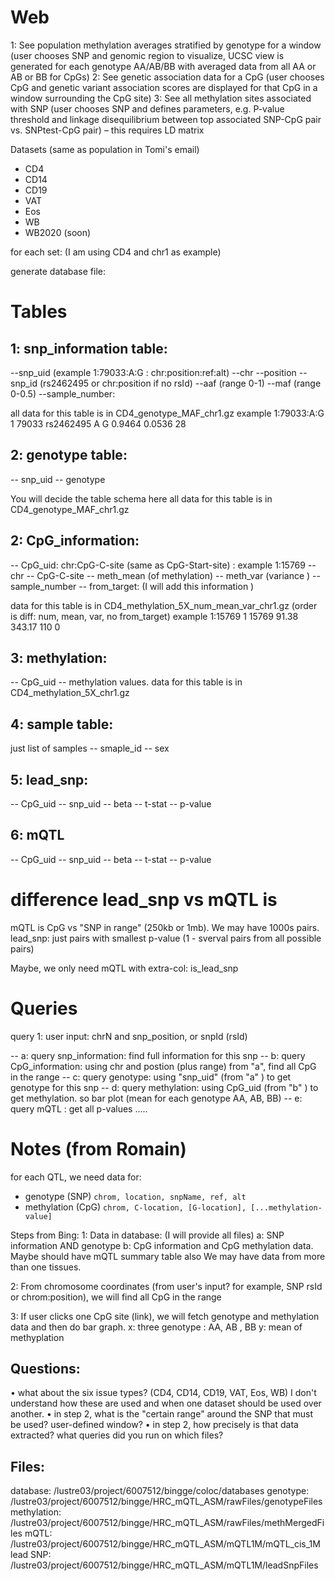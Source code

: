 
Web
===

1: See population methylation averages stratified by genotype for a window (user chooses SNP and genomic region to visualize, UCSC view is generated for each genotype AA/AB/BB with averaged data from all AA or AB or BB for CpGs)
2: See genetic association data for a CpG (user chooses CpG and genetic variant association scores are displayed for that CpG in a window surrounding the CpG site)
3: See all methylation sites associated with SNP (user chooses SNP and defines parameters, e.g. P-value threshold and linkage disequilibrium between top associated SNP-CpG pair vs. SNPtest-CpG pair) – this requires LD matrix

Datasets (same as population in Tomi's email)
 - CD4
 - CD14
 - CD19
 - VAT
 - Eos
 - WB
 - WB2020 (soon)

for each set:
(I am using CD4 and chr1 as example)

generate database file:

Tables
======

## 1: snp_information table:
--snp_uid (example 1:79033:A:G : chr:position:ref:alt)
--chr
--position
--snp_id (rs2462495 or chr:position if no rsId)
--aaf  (range 0-1)
--maf  (range 0-0.5)
--sample_number:

all data for this table is in CD4_genotype_MAF_chr1.gz
example
1:79033:A:G 1 79033 rs2462495 A G 0.9464 0.0536 28

## 2: genotype table:
-- snp_uid
-- genotype 

You will decide the table schema here
all data for this table is in CD4_genotype_MAF_chr1.gz

## 2: CpG_information:
-- CpG_uid: chr:CpG-C-site (same as CpG-Start-site) : example 1:15769
-- chr
-- CpG-C-site
-- meth_mean (of methylation)
-- meth_var (variance )
-- sample_number
-- from_target: (I will add this information )

data for this table is in CD4_methylation_5X_num_mean_var_chr1.gz (order is diff: num, mean, var, no from_target)
example
1:15769 1 15769 91.38 343.17 110 0 

## 3: methylation:
-- CpG_uid
-- methylation values.
data for this table is in CD4_methylation_5X_chr1.gz

## 4: sample table:
just list of samples 
-- smaple_id
-- sex

## 5: lead_snp:
-- CpG_uid
-- snp_uid
-- beta
-- t-stat
-- p-value


## 6: mQTL
-- CpG_uid
-- snp_uid
-- beta
-- t-stat
-- p-value


# difference lead_snp vs mQTL is

mQTL is CpG vs "SNP in range" (250kb or 1mb). We may have 1000s pairs.
lead_snp: just pairs with smallest p-value (1 - sverval pairs from all possible pairs)

Maybe, we only need mQTL with extra-col: is_lead_snp


# Queries

query 1:
user input: chrN and snp_position, or snpId (rsId) 

-- a: query snp_information: find full information for this snp
-- b: query CpG_information: using chr and postion (plus range) from "a", find all CpG in the range
-- c: query genotype: using "snp_uid" (from "a" ) to get genotype for this snp
-- d: query methylation: using CpG_uid (from "b" ) to get methylation. so bar plot (mean for each genotype AA, AB, BB)
-- e: query mQTL : get all p-values .....






Notes (from Romain)
===================

for each QTL, we need data for:
 - genotype (SNP) `chrom, location, snpName, ref, alt`
 - methylation (CpG) `chrom, C-location, [G-location], [...methylation-value]`


Steps from Bing:
1: Data in database: (I will provide all files)
   a: SNP information  AND genotype
   b: CpG information and  CpG methylation data. Maybe should have mQTL summary table also
   We may have data from more than one tissues.

2: From chromosome coordinates (from user's input?  for example, SNP rsId  or chrom:position),
   we will find all CpG in the range

3: If user clicks one CpG site (link), we will fetch genotype and methylation data  and then do bar
   graph.
   x: three genotype : AA, AB , BB
   y: mean of methyplation


## Questions:
 • what about the six issue types? (CD4, CD14, CD19, VAT, Eos, WB) I don't understand how these are used and when one dataset should be used over another.
 • in step 2, what is the "certain range" around the SNP that must be used? user-defined window?
 • in step 2, how precisely is that data extracted? what queries did you run on which files?


## Files:
database:    /lustre03/project/6007512/bingge/coloc/databases
genotype:    /lustre03/project/6007512/bingge/HRC_mQTL_ASM/rawFiles/genotypeFiles
methylation: /lustre03/project/6007512/bingge/HRC_mQTL_ASM/rawFiles/methMergedFiles
mQTL:        /lustre03/project/6007512/bingge/HRC_mQTL_ASM/mQTL1M/mQTL_cis_1M
lead SNP:    /lustre03/project/6007512/bingge/HRC_mQTL_ASM/mQTL1M/leadSnpFiles

